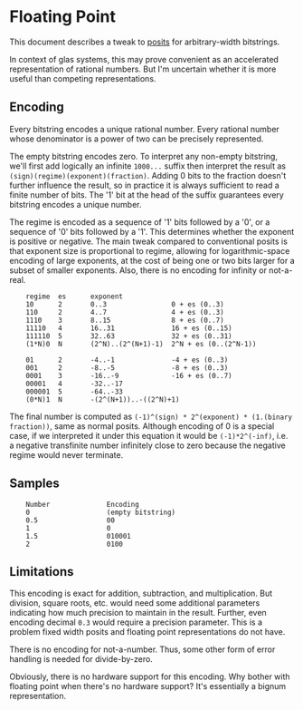 # Floating Point

This document describes a tweak to [posits](https://en.wikipedia.org/wiki/Unum_(number_format)#Posit_(Type_III_Unum)) for arbitrary-width bitstrings. 

In context of glas systems, this may prove convenient as an accelerated representation of rational numbers. But I'm uncertain whether it is more useful than competing representations.

## Encoding

Every bitstring encodes a unique rational number. Every rational number whose denominator is a power of two can be precisely represented.

The empty bitstring encodes zero. To interpret any non-empty bitstring, we'll first add logically an infinite `1000...` suffix then interpret the result as `(sign)(regime)(exponent)(fraction)`. Adding 0 bits to the fraction doesn't further influence the result, so in practice it is always sufficient to read a finite number of bits. The '1' bit at the head of the suffix guarantees every bitstring encodes a unique number.

The regime is encoded as a sequence of '1' bits followed by a '0', or a sequence of '0' bits followed by a '1'. This determines whether the exponent is positive or negative. The main tweak compared to conventional posits is that exponent size is proportional to regime, allowing for logarithmic-space encoding of large exponents, at the cost of being one or two bits larger for a subset of smaller exponents. Also, there is no encoding for infinity or not-a-real. 

        regime  es      exponent
        10      2       0..3                0 + es (0..3)
        110     2       4..7                4 + es (0..3)
        1110    3       8..15               8 + es (0..7)
        11110   4       16..31              16 + es (0..15)
        111110  5       32..63              32 + es (0..31)
        (1*N)0  N       (2^N)..(2^(N+1)-1)  2^N + es (0..(2^N-1))

        01      2       -4..-1              -4 + es (0..3)
        001     2       -8..-5              -8 + es (0..3)
        0001    3       -16..-9             -16 + es (0..7)
        00001   4       -32..-17
        000001  5       -64..-33
        (0*N)1  N       -(2^(N+1))..-((2^N)+1)

The final number is computed as `(-1)^(sign) * 2^(exponent) * (1.(binary fraction))`, same as normal posits. Although encoding of 0 is a special case, if we interpreted it under this equation it would be `(-1)*2^(-inf)`, i.e. a negative transfinite number infinitely close to zero because the negative regime would never terminate.

## Samples

        Number              Encoding
        0                   (empty bitstring)
        0.5                 00
        1                   0
        1.5                 010001
        2                   0100

## Limitations

This encoding is exact for addition, subtraction, and multiplication. But division, square roots, etc. would need some additional parameters indicating how much precision to maintain in the result. Further, even encoding decimal `0.3` would require a precision parameter. This is a problem fixed width posits and floating point representations do not have.

There is no encoding for not-a-number. Thus, some other form of error handling is needed for divide-by-zero.

Obviously, there is no hardware support for this encoding. Why bother with floating point when there's no hardware support? It's essentially a bignum representation.

